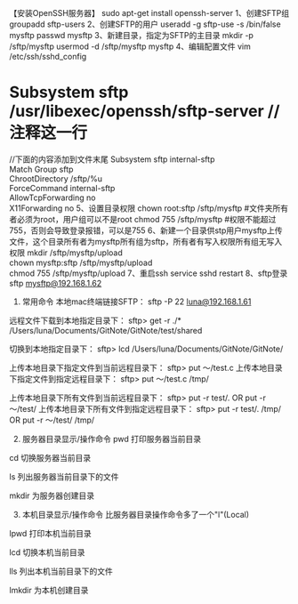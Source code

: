 【安装OpenSSH服务器】
sudo apt-get install openssh-server
1、创建SFTP组
groupadd sftp-users
2、创建SFTP的用户
useradd -g sftp-use -s /bin/false mysftp 
passwd mysftp
3、新建目录，指定为SFTP的主目录
mkdir -p /sftp/mysftp
usermod -d /sftp/mysftp mysftp
4、编辑配置文件
vim /etc/ssh/sshd_config

# Subsystem      sftp    /usr/libexec/openssh/sftp-server   //注释这一行

//下面的内容添加到文件末尾
Subsystem       sftp    internal-sftp   
Match Group sftp  
ChrootDirectory /sftp/%u    
ForceCommand    internal-sftp    
AllowTcpForwarding no   
X11Forwarding no 
5、设置目录权限
chown root:sftp /sftp/mysftp  #文件夹所有者必须为root，用户组可以不是root
chmod 755 /sftp/mysftp   #权限不能超过755，否则会导致登录报错，可以是755
6、新建一个目录供stp用户mysftp上传文件，这个目录所有者为mysftp所有组为sftp，所有者有写入权限所有组无写入权限
mkdir /sftp/mysftp/upload  
chown mysftp:sftp /sftp/mysftp/upload  
chmod 755 /sftp/mysftp/upload 
7、重启ssh
service sshd restart
8、sftp登录
sftp mysftp@192.168.1.62


1. 常用命令
本地mac终端链接SFTP：
sftp -P 22 luna@192.168.1.61

远程文件下载到本地指定目录下：
sftp> get -r ./* /Users/luna/Documents/GitNote/GitNote/test/shared

切换到本地指定目录下：
sftp> lcd /Users/luna/Documents/GitNote/GitNote/

上传本地目录下指定文件到当前远程目录下：
sftp> put ～/test.c
上传本地目录下指定文件到指定远程目录下：
sftp> put ～/test.c /tmp/

上传本地目录下所有文件到当前远程目录下：
sftp> put -r test/. OR put -r ～/test/
上传本地目录下所有文件到指定远程目录下：
sftp> put -r test/. /tmp/ OR put -r ～/test/ /tmp/

2. 服务器目录显示/操作命令
pwd 打印服务器当前目录

cd 切换服务器当前目录

ls 列出服务器当前目录下的文件

mkdir 为服务器创建目录

3. 本机目录显示/操作命令
比服务器目录操作命令多了一个"l"(Local)

lpwd 打印本机当前目录

lcd 切换本机当前目录

lls 列出本机当前目录下的文件

lmkdir 为本机创建目录